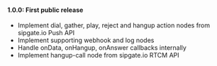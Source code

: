 #### 1.0.0: First public release

- Implement dial, gather, play, reject and hangup action nodes from sipgate.io Push API
- Implement supporting webhook and log nodes
- Handle onData, onHangup, onAnswer callbacks internally
- Implement hangup-call node from sipgate.io RTCM API
